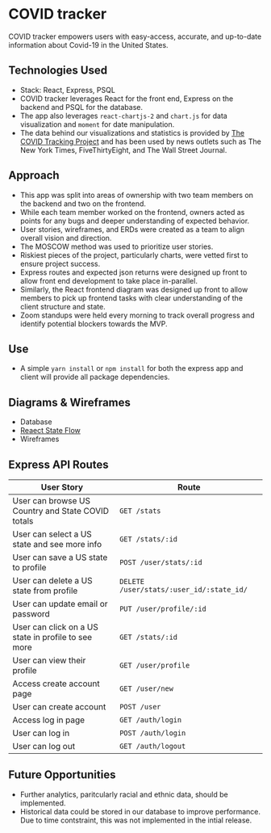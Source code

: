 # COVID tracker
COVID tracker empowers users with easy-access, accurate, and up-to-date information about Covid-19 in the United States.

## Technologies Used
- Stack: React, Express, PSQL
- COVID tracker leverages React for the front end, Express on the backend and PSQL for the database.
- The app also leverages `react-chartjs-2` and `chart.js` for data visualization and `moment` for date manipulation.
- The data behind our visualizations and statistics is provided by [The COVID Tracking Project](https://covidtracking.com/) and has been used by news outlets such as The New York Times, FiveThirtyEight, and The Wall Street Journal.

## Approach
- This app was split into areas of ownership with two team members on the backend and two on the frontend.
- While each team member worked on the frontend, owners acted as points for any bugs and deeper understanding of expected behavior.
- User stories, wireframes, and ERDs were created as a team to align overall vision and direction.
- The MOSCOW method was used to prioritize user stories.
- Riskiest pieces of the project, particularly charts, were vetted first to ensure project success.
- Express routes and expected json returns were designed up front to allow front end development to take place in-parallel.
- Similarly, the React frontend diagram was designed up front to allow members to pick up frontend tasks with clear understanding of the client structure and state. 
- Zoom standups were held every morning to track overall progress and identify potential blockers towards the MVP.

## Use
- A simple `yarn install` or `npm install` for both the express app and client will provide all package dependencies.

## Diagrams & Wireframes
- Database
- [Reaect State Flow](./client/public/readme-assets/react_state_flow.png)
- Wireframes

## Express API Routes
|User Story|Route|
|-|-|
|User can browse US Country and State COVID totals| `GET /stats`|
|User can select a US state and see more info| `GET /stats/:id`|
|User can save a US state to profile| `POST /user/stats/:id`|
|User can delete a US state from profile| `DELETE /user/stats/:user_id/:state_id/`|
|User can update email or password| `PUT /user/profile/:id`|
|User can click on a US state in profile to see more| `GET /stats/:id`|
|User can view their profile| `GET /user/profile`|
|Access create account page| `GET /user/new`|
|User can create account| `POST /user`|
|Access log in page| `GET /auth/login`|
|User can log in| `POST /auth/login`|
|User can log out| `GET /auth/logout`|

## Future Opportunities
- Further analytics, paritcularly racial and ethnic data, should be implemented.
- Historical data could be stored in our database to improve performance. Due to time contstraint, this was not implemented in the intial release.
